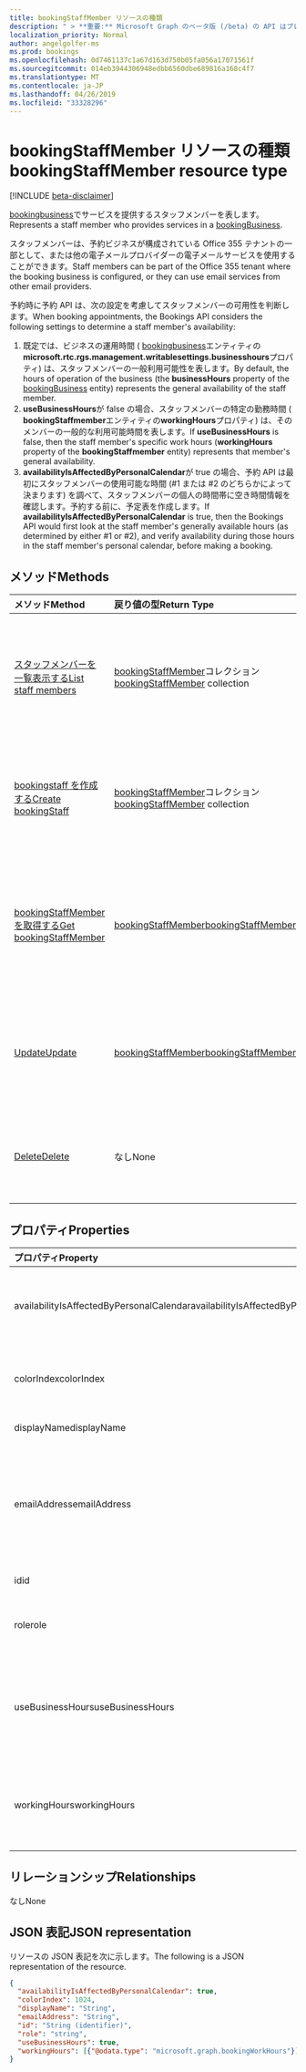 ```yaml
---
title: bookingStaffMember リソースの種類
description: " > **重要:** Microsoft Graph のベータ版 (/beta) の API はプレビュー中であるため、変更されることがあります。 実稼働アプリケーションでは、これらの API の使用はサポートされていません。"
localization_priority: Normal
author: angelgolfer-ms
ms.prod: bookings
ms.openlocfilehash: 0d7461137c1a67d163d750b05fa056a17071561f
ms.sourcegitcommit: 014eb3944306948edbb6560dbe689816a168c4f7
ms.translationtype: MT
ms.contentlocale: ja-JP
ms.lasthandoff: 04/26/2019
ms.locfileid: "33328296"
---
```

# <a name="bookingstaffmember-resource-type"></a><span data-ttu-id="6c311-104">bookingStaffMember リソースの種類</span><span class="sxs-lookup"><span data-stu-id="6c311-104">bookingStaffMember resource type</span></span>

 [!INCLUDE [beta-disclaimer](../../includes/beta-disclaimer.md)]
 
<span data-ttu-id="6c311-105">[bookingbusiness](bookingbusiness.md)でサービスを提供するスタッフメンバーを表します。</span><span class="sxs-lookup"><span data-stu-id="6c311-105">Represents a staff member who provides services in a [bookingBusiness](bookingbusiness.md).</span></span>

<span data-ttu-id="6c311-106">スタッフメンバーは、予約ビジネスが構成されている Office 355 テナントの一部として、または他の電子メールプロバイダーの電子メールサービスを使用することができます。</span><span class="sxs-lookup"><span data-stu-id="6c311-106">Staff members can be part of the Office 355 tenant where the booking business is configured, or they can use email services from other email providers.</span></span>

<span data-ttu-id="6c311-107">予約時に予約 API は、次の設定を考慮してスタッフメンバーの可用性を判断します。</span><span class="sxs-lookup"><span data-stu-id="6c311-107">When booking appointments, the Bookings API considers the following settings to determine a staff member's availability:</span></span> 

1. <span data-ttu-id="6c311-108">既定では、ビジネスの運用時間 ( [bookingbusiness](bookingbusiness.md)エンティティの**microsoft.rtc.rgs.management.writablesettings.businesshours**プロパティ) は、スタッフメンバーの一般利用可能性を表します。</span><span class="sxs-lookup"><span data-stu-id="6c311-108">By default, the hours of operation of the business (the **businessHours** property of the [bookingBusiness](bookingbusiness.md) entity) represents the general availability of the staff member.</span></span>
2. <span data-ttu-id="6c311-109">**useBusinessHours**が false の場合、スタッフメンバーの特定の勤務時間 ( **bookingStaffmember**エンティティの**workingHours**プロパティ) は、そのメンバーの一般的な利用可能時間を表します。</span><span class="sxs-lookup"><span data-stu-id="6c311-109">If **useBusinessHours** is false, then the staff member's specific work hours (**workingHours** property of the **bookingStaffmember** entity) represents that member's general availability.</span></span>
3. <span data-ttu-id="6c311-110">**availabilityIsAffectedByPersonalCalendar**が true の場合、予約 API は最初にスタッフメンバーの使用可能な時間 (#1 または #2 のどちらかによって決まります) を調べて、スタッフメンバーの個人の時間帯に空き時間情報を確認します。予約する前に、予定表を作成します。</span><span class="sxs-lookup"><span data-stu-id="6c311-110">If **availabilityIsAffectedByPersonalCalendar** is true, then the Bookings API would first look at the staff member's generally available hours (as determined by either #1 or #2), and verify availability during those hours in the staff member's personal calendar, before making a booking.</span></span>

## <a name="methods"></a><span data-ttu-id="6c311-111">メソッド</span><span class="sxs-lookup"><span data-stu-id="6c311-111">Methods</span></span>

| <span data-ttu-id="6c311-112">メソッド</span><span class="sxs-lookup"><span data-stu-id="6c311-112">Method</span></span>           | <span data-ttu-id="6c311-113">戻り値の型</span><span class="sxs-lookup"><span data-stu-id="6c311-113">Return Type</span></span>    |<span data-ttu-id="6c311-114">説明</span><span class="sxs-lookup"><span data-stu-id="6c311-114">Description</span></span>|
|:---------------|:--------|:----------|
|[<span data-ttu-id="6c311-115">スタッフメンバーを一覧表示する</span><span class="sxs-lookup"><span data-stu-id="6c311-115">List staff members</span></span>](../api/bookingbusiness-list-staffmembers.md) | <span data-ttu-id="6c311-116">[bookingStaffMember](bookingstaffmember.md)コレクション</span><span class="sxs-lookup"><span data-stu-id="6c311-116">[bookingStaffMember](bookingstaffmember.md) collection</span></span> | <span data-ttu-id="6c311-117">指定した[bookingbusiness](../resources/bookingbusiness.md)の**bookingStaffMember**オブジェクトのリストを取得します。</span><span class="sxs-lookup"><span data-stu-id="6c311-117">Get a list of **bookingStaffMember** objects in the specified [bookingbusiness](../resources/bookingbusiness.md).</span></span> |
|[<span data-ttu-id="6c311-118">bookingstaff を作成する</span><span class="sxs-lookup"><span data-stu-id="6c311-118">Create bookingStaff</span></span>](../api/bookingbusiness-post-staffmembers.md) | <span data-ttu-id="6c311-119">[bookingStaffMember](bookingstaffmember.md)コレクション</span><span class="sxs-lookup"><span data-stu-id="6c311-119">[bookingStaffMember](bookingstaffmember.md) collection</span></span> | <span data-ttu-id="6c311-120">指定した[bookingbusiness](../resources/bookingbusiness.md)で新しい**bookingStaffMember**を作成します。</span><span class="sxs-lookup"><span data-stu-id="6c311-120">Create a new **bookingStaffMember** in the specified [bookingbusiness](../resources/bookingbusiness.md).</span></span> |
|[<span data-ttu-id="6c311-121">bookingStaffMember を取得する</span><span class="sxs-lookup"><span data-stu-id="6c311-121">Get bookingStaffMember</span></span>](../api/bookingstaffmember-get.md) | [<span data-ttu-id="6c311-122">bookingStaffMember</span><span class="sxs-lookup"><span data-stu-id="6c311-122">bookingStaffMember</span></span>](bookingstaffmember.md) |<span data-ttu-id="6c311-123">指定した[bookingbusiness](../resources/bookingbusiness.md)の**bookingStaffMember**のプロパティとリレーションシップを取得します。</span><span class="sxs-lookup"><span data-stu-id="6c311-123">Get the properties and relationships of a **bookingStaffMember** in the specified [bookingbusiness](../resources/bookingbusiness.md).</span></span>|
|[<span data-ttu-id="6c311-124">Update</span><span class="sxs-lookup"><span data-stu-id="6c311-124">Update</span></span>](../api/bookingstaffmember-update.md) | [<span data-ttu-id="6c311-125">bookingStaffMember</span><span class="sxs-lookup"><span data-stu-id="6c311-125">bookingStaffMember</span></span>](bookingstaffmember.md)    |<span data-ttu-id="6c311-126">指定した[bookingbusiness](../resources/bookingbusiness.md)の**bookingStaffMember**のプロパティを更新します。</span><span class="sxs-lookup"><span data-stu-id="6c311-126">Update the properties of a **bookingStaffMember** in the specified [bookingbusiness](../resources/bookingbusiness.md).</span></span>|
|[<span data-ttu-id="6c311-127">Delete</span><span class="sxs-lookup"><span data-stu-id="6c311-127">Delete</span></span>](../api/bookingstaffmember-delete.md) | <span data-ttu-id="6c311-128">なし</span><span class="sxs-lookup"><span data-stu-id="6c311-128">None</span></span> |<span data-ttu-id="6c311-129">指定した[bookingbusiness](../resources/bookingbusiness.md)のスタッフメンバーを削除します。</span><span class="sxs-lookup"><span data-stu-id="6c311-129">Delete a staff member in the specified [bookingbusiness](../resources/bookingbusiness.md).</span></span> |

## <a name="properties"></a><span data-ttu-id="6c311-130">プロパティ</span><span class="sxs-lookup"><span data-stu-id="6c311-130">Properties</span></span>
| <span data-ttu-id="6c311-131">プロパティ</span><span class="sxs-lookup"><span data-stu-id="6c311-131">Property</span></span>     | <span data-ttu-id="6c311-132">型</span><span class="sxs-lookup"><span data-stu-id="6c311-132">Type</span></span>   |<span data-ttu-id="6c311-133">説明</span><span class="sxs-lookup"><span data-stu-id="6c311-133">Description</span></span>|
|:---------------|:--------|:----------|
|<span data-ttu-id="6c311-134">availabilityIsAffectedByPersonalCalendar</span><span class="sxs-lookup"><span data-stu-id="6c311-134">availabilityIsAffectedByPersonalCalendar</span></span>|<span data-ttu-id="6c311-135">Boolean</span><span class="sxs-lookup"><span data-stu-id="6c311-135">Boolean</span></span>|<span data-ttu-id="6c311-136">True は、スタッフメンバーが office 365 ユーザーの場合、予約 API は、予約を行う前に office 365 の個人用予定表でスタッフメンバーの利用可能性を確認します。</span><span class="sxs-lookup"><span data-stu-id="6c311-136">True means that if the staff member is an Office 365 user, the Bookings API would verify the staff member's availability in their personal calendar in Office 365, before making a booking.</span></span> |
|<span data-ttu-id="6c311-137">colorIndex</span><span class="sxs-lookup"><span data-stu-id="6c311-137">colorIndex</span></span>|<span data-ttu-id="6c311-138">Int32</span><span class="sxs-lookup"><span data-stu-id="6c311-138">Int32</span></span>|<span data-ttu-id="6c311-139">スタッフメンバーを表す色を識別します。</span><span class="sxs-lookup"><span data-stu-id="6c311-139">Identifies a color to represent the staff member.</span></span> <span data-ttu-id="6c311-140">この色は、予約アプリの [**スタッフの詳細**] ページのカラーパレットに対応しています。</span><span class="sxs-lookup"><span data-stu-id="6c311-140">The color corresponds to the color palette in the **Staff details** page in the Bookings app.</span></span>|
|<span data-ttu-id="6c311-141">displayName</span><span class="sxs-lookup"><span data-stu-id="6c311-141">displayName</span></span>|<span data-ttu-id="6c311-142">String</span><span class="sxs-lookup"><span data-stu-id="6c311-142">String</span></span>|<span data-ttu-id="6c311-143">スタッフメンバーの名前。顧客に表示されます。</span><span class="sxs-lookup"><span data-stu-id="6c311-143">The name of the staff member, as displayed to customers.</span></span> <span data-ttu-id="6c311-144">必須です。</span><span class="sxs-lookup"><span data-stu-id="6c311-144">Required.</span></span>|
|<span data-ttu-id="6c311-145">emailAddress</span><span class="sxs-lookup"><span data-stu-id="6c311-145">emailAddress</span></span>|<span data-ttu-id="6c311-146">String</span><span class="sxs-lookup"><span data-stu-id="6c311-146">String</span></span>|<span data-ttu-id="6c311-147">スタッフメンバーの電子メールアドレス。</span><span class="sxs-lookup"><span data-stu-id="6c311-147">The email address of the staff member.</span></span> <span data-ttu-id="6c311-148">これは、ビジネスと同じ Office 365 テナント内、または別の電子メールドメインに配置できます。</span><span class="sxs-lookup"><span data-stu-id="6c311-148">This can be in the same Office 365 tenant as the business, or in a different email domain.</span></span> <span data-ttu-id="6c311-149">この電子メールアドレスは、ビジネスのスケジューリングポリシーで**sendConfirmationsToOwner**プロパティが true に設定されている場合に使用できます。</span><span class="sxs-lookup"><span data-stu-id="6c311-149">This email address can be used if the **sendConfirmationsToOwner** property is set to true in the scheduling policy of the business.</span></span> <span data-ttu-id="6c311-150">必須。</span><span class="sxs-lookup"><span data-stu-id="6c311-150">Required.</span></span>|
|<span data-ttu-id="6c311-151">id</span><span class="sxs-lookup"><span data-stu-id="6c311-151">id</span></span>|<span data-ttu-id="6c311-152">String</span><span class="sxs-lookup"><span data-stu-id="6c311-152">String</span></span>| <span data-ttu-id="6c311-153">GUID 形式のスタッフメンバーの ID。</span><span class="sxs-lookup"><span data-stu-id="6c311-153">The ID of the staff member, in a GUID format.</span></span> <span data-ttu-id="6c311-154">読み取り専用。</span><span class="sxs-lookup"><span data-stu-id="6c311-154">Read-only.</span></span>|
|<span data-ttu-id="6c311-155">role</span><span class="sxs-lookup"><span data-stu-id="6c311-155">role</span></span>|<span data-ttu-id="6c311-156">string</span><span class="sxs-lookup"><span data-stu-id="6c311-156">string</span></span>| <span data-ttu-id="6c311-157">業務のスタッフメンバーの役割。</span><span class="sxs-lookup"><span data-stu-id="6c311-157">The role of the staff member in the business.</span></span> <span data-ttu-id="6c311-158">使用可能な値は、`guest`、`administrator`、`viewer`、`externalGuest` です。</span><span class="sxs-lookup"><span data-stu-id="6c311-158">Possible values are: `guest`, `administrator`, `viewer`, `externalGuest`.</span></span> <span data-ttu-id="6c311-159">必須です。</span><span class="sxs-lookup"><span data-stu-id="6c311-159">Required.</span></span>|
|<span data-ttu-id="6c311-160">useBusinessHours</span><span class="sxs-lookup"><span data-stu-id="6c311-160">useBusinessHours</span></span>|<span data-ttu-id="6c311-161">Boolean</span><span class="sxs-lookup"><span data-stu-id="6c311-161">Boolean</span></span>|<span data-ttu-id="6c311-162">True は、スタッフメンバーの可用性が、ビジネスの**microsoft.rtc.rgs.management.writablesettings.businesshours**プロパティで指定されていることを意味します。</span><span class="sxs-lookup"><span data-stu-id="6c311-162">True means the staff member's availability is as specified in the **businessHours** property of the business.</span></span> <span data-ttu-id="6c311-163">False は、可用性がスタッフメンバーの**workingHours**プロパティの設定によって決定されることを意味します。</span><span class="sxs-lookup"><span data-stu-id="6c311-163">False means the availability is determined by the staff member's **workingHours** property setting.</span></span>|
|<span data-ttu-id="6c311-164">workingHours</span><span class="sxs-lookup"><span data-stu-id="6c311-164">workingHours</span></span>|<span data-ttu-id="6c311-165">[bookingwork hours](bookingworkhours.md)コレクション</span><span class="sxs-lookup"><span data-stu-id="6c311-165">[bookingWorkHours](bookingworkhours.md) collection</span></span>|<span data-ttu-id="6c311-166">スタッフメンバーが予約に使用できる各曜日の時間の範囲。</span><span class="sxs-lookup"><span data-stu-id="6c311-166">The range of hours each day of the week that the staff member is available for booking.</span></span> <span data-ttu-id="6c311-167">既定では、ビジネスの**microsoft.rtc.rgs.management.writablesettings.businesshours**プロパティと同じになるように初期化されます。</span><span class="sxs-lookup"><span data-stu-id="6c311-167">By default, they are initialized to be the same as the **businessHours** property of the business.</span></span>|

## <a name="relationships"></a><span data-ttu-id="6c311-168">リレーションシップ</span><span class="sxs-lookup"><span data-stu-id="6c311-168">Relationships</span></span>
<span data-ttu-id="6c311-169">なし</span><span class="sxs-lookup"><span data-stu-id="6c311-169">None</span></span>


## <a name="json-representation"></a><span data-ttu-id="6c311-170">JSON 表記</span><span class="sxs-lookup"><span data-stu-id="6c311-170">JSON representation</span></span>

<span data-ttu-id="6c311-171">リソースの JSON 表記を次に示します。</span><span class="sxs-lookup"><span data-stu-id="6c311-171">The following is a JSON representation of the resource.</span></span>

<!-- {
  "blockType": "resource",
  "optionalProperties": [

  ],
  "@odata.type": "microsoft.graph.bookingStaffMember"
}-->

```json
{
  "availabilityIsAffectedByPersonalCalendar": true,
  "colorIndex": 1024,
  "displayName": "String",
  "emailAddress": "String",
  "id": "String (identifier)",
  "role": "string",
  "useBusinessHours": true,
  "workingHours": [{"@odata.type": "microsoft.graph.bookingWorkHours"}]
}

```

<!-- uuid: 8fcb5dbc-d5aa-4681-8e31-b001d5168d79
2015-10-25 14:57:30 UTC -->
<!--
{
  "type": "#page.annotation",
  "description": "bookingStaffMember resource",
  "keywords": "",
  "section": "documentation",
  "tocPath": "",
  "suppressions": []
}
-->
